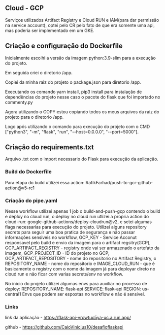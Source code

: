 ## Cloud - GCP
Serviços utilizados Artifact Registry e Cloud RUN e IAM(para dar permissão na service account), optei pelo CR pelo fato de que era somente uma api, mas poderia ser implementado em um GKE.

## Criação e configuração do Dockerfile

Inicialmente escolhi a versão da imagem python:3.9-slim para a execução do projeto.

Em seguida criei o diretorio /app.

Copiei da minha raiz do projeto o package.json para diretorio /app.

Executando os comando yarn install, pip3 install para instalação de dependências do projeto  nesse caso o pacote do flask que foi importado no commenty.py

Agora utilizando o COPY estou copiando todos os meus arquivos da raiz do projeto para o diretorio /app.

Logo após utilizando o comando para execução do projeto com o CMD ["python3", "-m", "flask", "run", "--host=0.0.0.0", "--port=5000"].

## Criação do requirements.txt
Arquivo .txt com o import necessario do Flask para execução da aplicação.

### Build do Dockerfile

Para etapa do build utilizei essa action: RafikFarhad/push-to-gcr-github-action@v5-rc1 

### Criação do pipe.yaml

Nesse workflow utilizei apenas 1 job o build-and-push-gcp contendo o build e deploy no cloud run, o deploy no cloud run utlizei a propria action do cloud-run: google-github-actions/deploy-cloudrun@v2, e setei algumas flags necessarias para execução do projeto. Utilizei alguns repository secrets para seguir uma boa pratica de segurança e não passar informações sensiveis no workflow, GCP_KEY - Service Acconut responsavel pelo build e envio da imagem para o artifact regsitry(GCP), GCP_ARTIFACT_REGISTRY - registry onde vai ser armazenado o artefato da imagem, GCP_PROJECT_ID - ID do projeto no GCP, GCP_ARTIFACT_REPOSITORY - nome do repositorio no Artifact Registry, o REPOSITORY_NAME - nome do repositorio e IMAGE_CLOUD_RUN - que é basicamente o registry com o nome da imagem já para deployar direto no cloud run e não ficar com varias secrets/env no workflow. 

No inicio do projeto utilizei algumas envs para auxiliar no processo de deploy:
  REPOSITORY_NAME: flask-api
  SERVICE: flask-api
  REGION: us-central1
Envs que podem ser espoxtas no workflow e não é sensivel.



### Links

link da aplicação - https://flask-api-yrowtuo5ya-uc.a.run.app/

github - https://github.com/CaioVinicius10/desafioflaskapi
